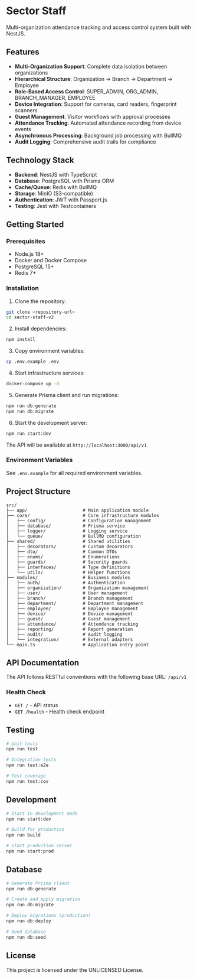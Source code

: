 # Sector Staff

Multi-organization attendance tracking and access control system built with NestJS.

## Features

- **Multi-Organization Support**: Complete data isolation between organizations
- **Hierarchical Structure**: Organization → Branch → Department → Employee
- **Role-Based Access Control**: SUPER_ADMIN, ORG_ADMIN, BRANCH_MANAGER, EMPLOYEE
- **Device Integration**: Support for cameras, card readers, fingerprint scanners
- **Guest Management**: Visitor workflows with approval processes
- **Attendance Tracking**: Automated attendance recording from device events
- **Asynchronous Processing**: Background job processing with BullMQ
- **Audit Logging**: Comprehensive audit trails for compliance

## Technology Stack

- **Backend**: NestJS with TypeScript
- **Database**: PostgreSQL with Prisma ORM
- **Cache/Queue**: Redis with BullMQ
- **Storage**: MinIO (S3-compatible)
- **Authentication**: JWT with Passport.js
- **Testing**: Jest with Testcontainers

## Getting Started

### Prerequisites

- Node.js 18+
- Docker and Docker Compose
- PostgreSQL 15+
- Redis 7+

### Installation

1. Clone the repository:
```bash
git clone <repository-url>
cd sector-staff-v2
```

2. Install dependencies:
```bash
npm install
```

3. Copy environment variables:
```bash
cp .env.example .env
```

4. Start infrastructure services:
```bash
docker-compose up -d
```

5. Generate Prisma client and run migrations:
```bash
npm run db:generate
npm run db:migrate
```

6. Start the development server:
```bash
npm run start:dev
```

The API will be available at `http://localhost:3000/api/v1`

### Environment Variables

See `.env.example` for all required environment variables.

## Project Structure

```
src/
├── app/                     # Main application module
├── core/                    # Core infrastructure modules
│   ├── config/              # Configuration management
│   ├── database/            # Prisma service
│   ├── logger/              # Logging service
│   └── queue/               # BullMQ configuration
├── shared/                  # Shared utilities
│   ├── decorators/          # Custom decorators
│   ├── dto/                 # Common DTOs
│   ├── enums/               # Enumerations
│   ├── guards/              # Security guards
│   ├── interfaces/          # Type definitions
│   └── utils/               # Helper functions
├── modules/                 # Business modules
│   ├── auth/                # Authentication
│   ├── organization/        # Organization management
│   ├── user/                # User management
│   ├── branch/              # Branch management
│   ├── department/          # Department management
│   ├── employee/            # Employee management
│   ├── device/              # Device management
│   ├── guest/               # Guest management
│   ├── attendance/          # Attendance tracking
│   ├── reporting/           # Report generation
│   ├── audit/               # Audit logging
│   └── integration/         # External adapters
└── main.ts                  # Application entry point
```

## API Documentation

The API follows RESTful conventions with the following base URL: `/api/v1`

### Health Check
- `GET /` - API status
- `GET /health` - Health check endpoint

## Testing

```bash
# Unit tests
npm run test

# Integration tests
npm run test:e2e

# Test coverage
npm run test:cov
```

## Development

```bash
# Start in development mode
npm run start:dev

# Build for production
npm run build

# Start production server
npm run start:prod
```

## Database

```bash
# Generate Prisma client
npm run db:generate

# Create and apply migration
npm run db:migrate

# Deploy migrations (production)
npm run db:deploy

# Seed database
npm run db:seed
```

## License

This project is licensed under the UNLICENSED License.
